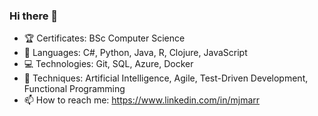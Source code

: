 ### Hi there 👋

- 🏆 Certificates: BSc Computer Science
- 💬 Languages: C#, Python, Java, R, Clojure, JavaScript
- 💻 Technologies: Git, SQL, Azure, Docker
- 🥼 Techniques: Artificial Intelligence, Agile, Test-Driven Development, Functional Programming
- 📫 How to reach me: https://www.linkedin.com/in/mjmarr
